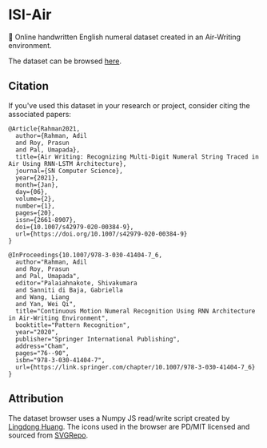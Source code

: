 # ISI-Air
:pencil: Online handwritten English numeral dataset created in an Air-Writing environment.

The dataset can be browsed [here](https://adildsw.github.io/isi-air/).

## Citation
If you've used this dataset in your research or project, consider citing the associated papers:
```
﻿@Article{Rahman2021,
  author={Rahman, Adil
  and Roy, Prasun
  and Pal, Umapada},
  title={Air Writing: Recognizing Multi-Digit Numeral String Traced in Air Using RNN-LSTM Architecture},
  journal={SN Computer Science},
  year={2021},
  month={Jan},
  day={06},
  volume={2},
  number={1},
  pages={20},
  issn={2661-8907},
  doi={10.1007/s42979-020-00384-9},
  url={https://doi.org/10.1007/s42979-020-00384-9}
}

@InProceedings{10.1007/978-3-030-41404-7_6,
  author="Rahman, Adil
  and Roy, Prasun
  and Pal, Umapada",
  editor="Palaiahnakote, Shivakumara
  and Sanniti di Baja, Gabriella
  and Wang, Liang
  and Yan, Wei Qi",
  title="Continuous Motion Numeral Recognition Using RNN Architecture in Air-Writing Environment",
  booktitle="Pattern Recognition",
  year="2020",
  publisher="Springer International Publishing",
  address="Cham",
  pages="76--90",
  isbn="978-3-030-41404-7",
  url={https://link.springer.com/chapter/10.1007/978-3-030-41404-7_6}
}
```

## Attribution
The dataset browser uses a Numpy JS read/write script created by [Lingdong Huang](https://gist.github.com/LingDong-/b24f172ba0888976143463a8801e2040).
The icons used in the browser are PD/MIT licensed and sourced from [SVGRepo](https://www.svgrepo.com/).
